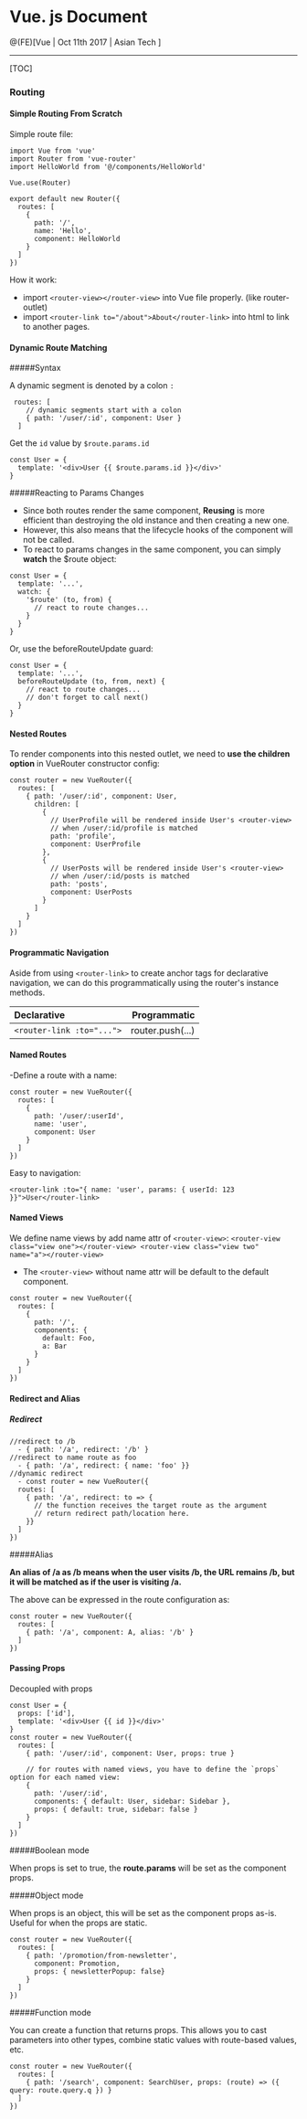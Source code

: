 
# Vue. js Document

@(FE)[Vue | Oct 11th 2017 | Asian Tech ]

----------

[TOC]

### Routing

#### Simple Routing From Scratch

Simple route file:

```
import Vue from 'vue'
import Router from 'vue-router'
import HelloWorld from '@/components/HelloWorld'

Vue.use(Router)

export default new Router({
  routes: [
    {
      path: '/',
      name: 'Hello',
      component: HelloWorld
    }
  ]
})

```

How it work:

- import `<router-view></router-view>` into Vue file properly. (like router-outlet)
- import `<router-link to="/about">About</router-link>` into html to link to another pages. 

#### Dynamic Route Matching

#####Syntax

A dynamic segment is denoted by a colon ` : `

```
 routes: [
    // dynamic segments start with a colon
    { path: '/user/:id', component: User }
  ]
```

Get the `id` value by `$route.params.id`

```
const User = {
  template: '<div>User {{ $route.params.id }}</div>'
}
```

#####Reacting to Params Changes

- Since both routes render the same component, **Reusing** is more efficient than destroying the old instance and then creating a new one. 
- However, this also means that the lifecycle hooks of the component will not be called.
- To react to params changes in the same component, you can simply **watch** the $route object:

```
const User = {
  template: '...',
  watch: {
    '$route' (to, from) {
      // react to route changes...
    }
  }
}
```

Or, use the beforeRouteUpdate guard:

```
const User = {
  template: '...',
  beforeRouteUpdate (to, from, next) {
    // react to route changes...
    // don't forget to call next()
  }
}
```

#### Nested Routes

To render components into this nested outlet, we need to **use the children option** in VueRouter constructor config:

```
const router = new VueRouter({
  routes: [
    { path: '/user/:id', component: User,
      children: [
        {
          // UserProfile will be rendered inside User's <router-view>
          // when /user/:id/profile is matched
          path: 'profile',
          component: UserProfile
        },
        {
          // UserPosts will be rendered inside User's <router-view>
          // when /user/:id/posts is matched
          path: 'posts',
          component: UserPosts
        }
      ]
    }
  ]
})
```

#### Programmatic Navigation

Aside from using `<router-link>` to create anchor tags for declarative navigation, we can do this programmatically using the router's instance methods.

| Declarative               |     Programmatic |
| :------------------------ | ---------------: |
| `<router-link :to="...">` | router.push(...) |

#### Named Routes

-Define a route with a name:

```
const router = new VueRouter({
  routes: [
    {
      path: '/user/:userId',
      name: 'user',
      component: User
    }
  ]
})
```

Easy to navigation:

```
<router-link :to="{ name: 'user', params: { userId: 123 }}">User</router-link>
```

#### Named Views

We define name views by add name attr of `<router-view>`:
`<router-view class="view one"></router-view>
<router-view class="view two" name="a"></router-view>`

- The `<router-view>` without name attr will be default to the default component.

```
const router = new VueRouter({
  routes: [
    {
      path: '/',
      components: {
        default: Foo,
        a: Bar
      }
    }
  ]
})
```

#### Redirect and Alias

##### Redirect

```
//redirect to /b
  - { path: '/a', redirect: '/b' } 
//redirect to name route as foo
  - { path: '/a', redirect: { name: 'foo' }} 
//dynamic redirect
  - const router = new VueRouter({
  routes: [
    { path: '/a', redirect: to => {
      // the function receives the target route as the argument
      // return redirect path/location here.
    }}
  ]
})
```

#####Alias

**An alias of /a as /b means when the user visits /b, the URL remains /b, but it will be matched as if the user is visiting /a.**

The above can be expressed in the route configuration as:

```
const router = new VueRouter({
  routes: [
    { path: '/a', component: A, alias: '/b' }
  ]
})
```

#### Passing Props

Decoupled with props

```
const User = {
  props: ['id'],
  template: '<div>User {{ id }}</div>'
}
const router = new VueRouter({
  routes: [
    { path: '/user/:id', component: User, props: true }

    // for routes with named views, you have to define the `props` option for each named view:
    {
      path: '/user/:id',
      components: { default: User, sidebar: Sidebar },
      props: { default: true, sidebar: false }
    }
  ]
})
```

#####Boolean mode

When props is set to true, the **route.params** will be set as the component props.

#####Object mode

When props is an object, this will be set as the component props as-is. Useful for when the props are static.

```
const router = new VueRouter({
  routes: [
    { path: '/promotion/from-newsletter', 
      component: Promotion, 
      props: { newsletterPopup: false} 
    }
  ]
})
```

#####Function mode

You can create a function that returns props. This allows you to cast parameters into other types, combine static values with route-based values, etc.

```
const router = new VueRouter({
  routes: [
    { path: '/search', component: SearchUser, props: (route) => ({ query: route.query.q }) }
  ]
})
```

## 